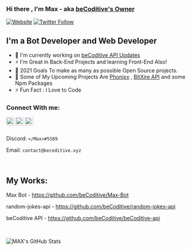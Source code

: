 ### Hi there , I'm Max - aka [beCoditive's Owner](https://github.com/beCoditive)

[![Website](https://img.shields.io/website?label=beCoditive-API&style=for-the-badge&url=https%3A%2F%2Fapi.becoditive.xyz)](https://api.becoditive.xyz)
[![Twitter Follow](https://img.shields.io/twitter/follow/BCoditive?color=1DA1F2&logo=twitter&style=for-the-badge)](https://twitter.com/BCoditive)



## I'm a Bot Developer and Web Developer
- 🤖 I'm currently working on [beCoditive API Updates](https://github.com/beCoditive/beCoditive-API)
- ⚡ I'm Great in Back-End Projects and learning Front-End Also!
- 🥅 2021 Goals To make as many as possible Open Source projects.
- 🤖 Some of My Upcoming Projects Are  [Phonixx](https://dsc.gg/phonixx) , [BitXire API](https://discord.gg/kZbbMSDnBc) and some Npm Packages
- ⚡ Fun Fact : I Love to Code

### Connect With me: 
 <a href="https://discord.gg/BgWv28uQD4" rel="nofollow">
  <img alt="Phoenixx Support" src="https://raw.githubusercontent.com/peterthehan/peterthehan/master/assets/discord.svg" style="max-width:100%;" width="22px" align="left"></a>
  <a href="https://instagram.com/beCoditive" rel="nofollow">
  <img alt="beCoditive's Insta" src="https://www.freepnglogos.com/uploads/instagram-social-media-logo-for-your-works-png-format-19.png" style="max-width:100%;" width="22px" align="left"></a>
 <a href="https://twitter.com/BCoditive" rel="nofollow">
  <img alt="beCoditive's Twitter" src="https://raw.githubusercontent.com/peterthehan/peterthehan/master/assets/twitter.svg" style="max-width:100%;" width="22px" align="left"></a><br><br>

Discord: ``</Max>#5589``

Email: ``contact@becoditive.xyz``
  
  
<br>
   

## My Works:
Max Bot - https://github.com/beCoditive/Max-Bot

random-jokes-api - https://github.com/beCoditive/random-jokes-api

beCoditive API - https://github.com/beCoditive/beCoditive-api
 
<br>

<p align="left">
<img alt="MAX's GitHub Stats" src="https://github-readme-stats.codestackr.vercel.app/api?username=Max2408&show_icons=true&hide_border=true" />
</p>

